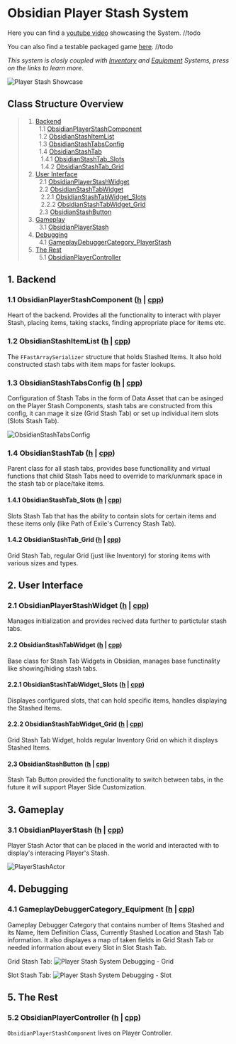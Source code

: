 # Obsidian Player Stash System

Here you can find a [youtube video]() showcasing the System. //todo

You can also find a testable packaged game [here](). //todo

*This system is closly coupled with [Inventory](https://github.com/intrxx/Obsidian/blob/main/Docs/InventoryItemsSystem.md) and [Equipment](https://github.com/intrxx/Obsidian/blob/main/Docs/EquipmentSystem.md) Systems, press on the links to learn more.*

![Player Stash Showcase](https://github.com/intrxx/Obsidian/tree/main/Docs/Images/PlayerStash/PlayerStashShowcase.jpg)

<a name="table-of-contents"></a>
## Class Structure Overview

> 1. [Backend](#1-backend) \
> &nbsp; 1.1 [ObsidianPlayerStashComponent](#11-obsidianplayerstashcomponent-h--cpp) \
> &nbsp; 1.2 [ObsidianStashItemList](#12-obsidianstashitemlist-h--cpp) \
> &nbsp; 1.3 [ObsidianStashTabsConfig](#13-obsidianstashtabsconfig-h--cpp) \
> &nbsp; 1.4 [ObsidianStashTab](#14-obsidianstashtab-h--cpp) \
> &nbsp;&nbsp; 1.4.1 [ObsidianStashTab_Slots](#141-obsidianstashtab_slots-h--cpp) \
> &nbsp;&nbsp; 1.4.2 [ObsidianStashTab_Grid](#142-obsidianstashtab_grid-h--cpp)
> 2. [User Interface](#2-user-interface) \
> &nbsp; 2.1 [ObsidianPlayerStashWidget](#21-obsidianPlayerstashwidget-h--cpp) \
> &nbsp; 2.2 [ObsidianStashTabWidget](#22-obsidianstashtabwidget-h--cpp) \
> &nbsp;&nbsp; 2.2.1 [ObsidianStashTabWidget_Slots](#221-obsidianstashtabwidget_slots-h--cpp) \
> &nbsp;&nbsp; 2.2.2 [ObsidianStashTabWidget_Grid](#222-obsidianstashtabwidget_grid-h--cpp) \
> &nbsp; 2.3 [ObsidianStashButton](#22-obsidianstashbutton-h--cpp) 
> 3. [Gameplay](#3-gameplay) \
> &nbsp; 3.1 [ObsidianPlayerStash](#31-obsidianplayerstash-h--cpp) 
> 4. [Debugging](#4-debugging) \
> &nbsp; 4.1 [GameplayDebuggerCategory_PlayerStash](#41-gameplaydebuggercategory_playerstash-h--cpp)
> 5. [The Rest](#5-the-rest) \
> &nbsp; 5.1 [ObsidianPlayerController](#52-obsidianplayercontroller-h--cpp)

## 1. Backend

### 1.1 ObsidianPlayerStashComponent ([h](https://github.com/intrxx/Obsidian/blob/main/Source/Obsidian/Public/InventoryItems/PlayerStash/ObsidianPlayerStashComponent.h) | [cpp](https://github.com/intrxx/Obsidian/blob/main/Source/Obsidian/Private/InventoryItems/PlayerStash/ObsidianPlayerStashComponent.cpp))

Heart of the backend. Provides all the functionality to interact with player Stash, placing items, taking stacks, finding appropriate place for items etc.

### 1.2 ObsidianStashItemList ([h](https://github.com/intrxx/Obsidian/blob/main/Source/Obsidian/Public/InventoryItems/PlayerStash/ObsidianStashItemList.h) | [cpp](https://github.com/intrxx/Obsidian/blob/main/Source/Obsidian/Private/InventoryItems/PlayerStash/ObsidianStashItemList.cpp))

The ```FFastArraySerializer``` structure that holds Stashed Items. It also hold constructed stash tabs with item maps for faster lookups.

### 1.3 ObsidianStashTabsConfig ([h](https://github.com/intrxx/Obsidian/blob/main/Source/Obsidian/Public/InventoryItems/PlayerStash/ObsidianStashTabsConfig.h) | [cpp](https://github.com/intrxx/Obsidian/blob/main/Source/Obsidian/Private/InventoryItems/PlayerStash/ObsidianStashTabsConfig.cpp))

Configuration of Stash Tabs in the form of Data Asset that can be asinged on the Player Stash Components, stash tabs are constructed from this config, it can mage it size (Grid Stash Tab) or set up individual item slots (Slots Stash Tab).

![ObsidianStashTabsConfig](https://github.com/intrxx/Obsidian/tree/main/Docs/Images/PlayerStash/stashtabconfig.jpg)

### 1.4 ObsidianStashTab ([h](https://github.com/intrxx/Obsidian/blob/main/Source/Obsidian/Public/InventoryItems/PlayerStash/ObsidianStashTab.h) | [cpp](https://github.com/intrxx/Obsidian/blob/main/Source/Obsidian/Private/InventoryItems/PlayerStash/ObsidianStashTab.cpp))

Parent class for all stash tabs, provides base functionallity and virtual functions that child Stash Tabs need to override to mark/unmark space in the stash tab or place/take items.

#### 1.4.1 ObsidianStashTab_Slots ([h](https://github.com/intrxx/Obsidian/blob/main/Source/Obsidian/Public/InventoryItems/PlayerStash/Tabs/ObsidianStashTab_Slots.h) | [cpp](https://github.com/intrxx/Obsidian/blob/main/Source/Obsidian/Private/InventoryItems/PlayerStash/Tabs/ObsidianStashTab_Slots.cpp))

Slots Stash Tab that has the ability to contain slots for certain items and these items only (like Path of Exile's Currency Stash Tab).

#### 1.4.2 ObsidianStashTab_Grid ([h](https://github.com/intrxx/Obsidian/blob/main/Source/Obsidian/Public/InventoryItems/PlayerStash/Tabs/ObsidianStashTab_Grid.h) | [cpp](https://github.com/intrxx/Obsidian/blob/main/Source/Obsidian/Private/InventoryItems/PlayerStash/Tabs/ObsidianStashTab_Grid.cpp))

Grid Stash Tab, regular Grid (just like Inventory) for storing items with various sizes and types.

## 2. User Interface

### 2.1 ObsidianPlayerStashWidget ([h](https://github.com/intrxx/Obsidian/blob/main/Source/Obsidian/Public/UI/Inventory/ObsidianPlayerStashWidget.h) | [cpp](https://github.com/intrxx/Obsidian/blob/main/Source/Obsidian/Private/UI/Inventory/ObsidianPlayerStashWidget.cpp))

Manages initialization and provides recived data further to partictular stash tabs.

#### 2.2 ObsidianStashTabWidget ([h](https://github.com/intrxx/Obsidian/blob/main/Source/Obsidian/Public/UI/Inventory/Stash/ObsidianStashTabWidget.h) | [cpp](https://github.com/intrxx/Obsidian/blob/main/Source/Obsidian/Private/UI/Inventory/Stash/ObsidianStashTabWidget.cpp))

Base class for Stash Tab Widgets in Obsidian, manages base functinality like showing/hiding stash tabs.

#### 2.2.1 ObsidianStashTabWidget_Slots ([h](https://github.com/intrxx/Obsidian/blob/main/Source/Obsidian/Public/UI/Inventory/Stash/ObsidianStashTabWidget_Slots.h) | [cpp](https://github.com/intrxx/Obsidian/blob/main/Source/Obsidian/Private/UI/Inventory/Stash/ObsidianStashTabWidget_Slots.cpp))

Displayes configured slots, that can hold specific items, handles displaying the Stashed Items.

#### 2.2.2 ObsidianStashTabWidget_Grid ([h](https://github.com/intrxx/Obsidian/blob/main/Source/Obsidian/Public/UI/Inventory/Stash/ObsidianStashTabWidget_Grid.h) | [cpp](https://github.com/intrxx/Obsidian/blob/main/Source/Obsidian/Private/UI/Inventory/Stash/ObsidianStashTabWidget_Grid.cpp))

Grid Stash Tab Widget, holds regular Inventory Grid on which it displays Stashed Items.

#### 2.3 ObsidianStashButton ([h](https://github.com/intrxx/Obsidian/blob/main/Source/Obsidian/Public/UI/Inventory/Stash/ObsidianStashButton.h) | [cpp](https://github.com/intrxx/Obsidian/blob/main/Source/Obsidian/Private/UI/Inventory/Stash/ObsidianStashButton.cpp))

Stash Tab Button provided the functionality to switch between tabs, in the future it will support Player Side Customization.

## 3. Gameplay

### 3.1 ObsidianPlayerStash ([h](https://github.com/intrxx/Obsidian/blob/main/Source/Obsidian/Public/InventoryItems/PlayerStash/ObsidianPlayerStash.h) | [cpp](https://github.com/intrxx/Obsidian/blob/main/Source/Obsidian/Private/InventoryItems/PlayerStash/ObsidianPlayerStash.cpp))

Player Stash Actor that can be placed in the world and interacted with to display's interacing Player's Stash.

![PlayerStashActor](https://github.com/intrxx/Obsidian/tree/main/Docs/Images/PlayerStash/stashactor.jpg)

## 4. Debugging

### 4.1 GameplayDebuggerCategory_Equipment ([h](https://github.com/intrxx/Obsidian/blob/main/Source/Obsidian/Public/InventoryItems/Debugging/GameplayDebuggerCategory_PlayerStash.h) | [cpp](https://github.com/intrxx/Obsidian/blob/main/Source/Obsidian/Private/InventoryItems/Debugging/GameplayDebuggerCategory_PlayerStash.cpp))

Gameplay Debugger Category that contains number of Items Stashed and its Name, Item Definition Class, Currently
Stashed Location and Stash Tab information. It also displayes a map of taken fields in Grid Stash Tab or needed information about every Slot in Slot Stash Tab.

Grid Stash Tab:
![Player Stash System Debugging - Grid](https://github.com/intrxx/Obsidian/tree/main/Docs/Images/PlayerStash/gridstashdebbuger.jpg)

Slot Stash Tab:
![Player Stash System Debugging - Slot](https://github.com/intrxx/Obsidian/tree/main/Docs/Images/PlayerStash/slotstashdebugger.jpg)

## 5. The Rest

### 5.2 ObsidianPlayerController ([h](https://github.com/intrxx/Obsidian/blob/main/Source/Obsidian/Public/Characters/Player/ObsidianPlayerController.h) | [cpp](https://github.com/intrxx/Obsidian/blob/main/Source/Obsidian/Private/Characters/Player/ObsidianPlayerController.cpp))

```ObsidianPlayerStashComponent``` lives on Player Controller.